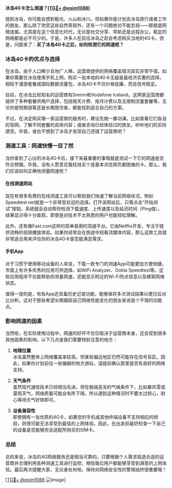 **冰岛4G卡怎么测速？[[TG💪+ @esim1088](https://t.me/s/esim1088)]**

提到冰岛，你可能会想到极光、火山和冰川。但如果你是计划去冰岛旅行或者工作的朋友，那么除了欣赏这些自然奇观外，还有一个问题绝对不能忽视——那就是网络连接。尤其是在这个信息化时代，无论是社交分享、导航还是远程办公，稳定的网络都是必不可少的。于是，许多人在前往冰岛之前会考虑购买当地的4G卡。但是，问题来了：**买了冰岛4G卡之后，如何检测它的网速呢？**

### 冰岛4G卡的优点与选择

在冰岛，由于人口稀少且地广人稀，运营商提供的网络覆盖情况其实非常不错。如果你需要在冰岛使用手机上网，购买一张本地的4G卡无疑是最经济实惠的选择。相较于漫游套餐或国际数据流量包，冰岛4G卡不仅价格低廉，而且信号稳定。

目前，在冰岛比较知名的运营商有Siminn和Vodafone Iceland。这两家运营商都提供了多种套餐供用户选择，包括按天计费、按月计费以及无限制流量套餐等。无论你是短期游客还是长期居住者，都能找到适合自己的方案。

不过，在决定购买哪一家运营商的服务时，建议先做一番功课。比如查看它们各自的官网，了解不同套餐的具体内容；或者咨询已经体验过的旅友，听听他们的实际感受。毕竟，谁也不想到了冰岛才发现自己选错了运营商吧？

### 测速工具：网速快慢一目了然

当你拿到了心仪的冰岛4G卡后，接下来最重要的事情就是测试一下它的网速是否符合预期。毕竟，没有人愿意花冤枉钱买个连基本浏览网页都困难的卡。那么，我们应该如何正确地测量网速呢？

#### 在线测速网站
现在有很多免费的在线测速工具可以帮助我们快速了解当前网络状况。例如Speedtest.net就是一个非常受欢迎的选择。打开该网站后，只需点击“开始测试”按钮，系统就会自动帮你检测下载速度、上传速度以及延迟时间（Ping值）。结果显示得十分直观，即使是对技术不太熟悉的用户也能轻松理解。

此外，还有像Fast.com这样的简单易用的测速平台。它由Netflix开发，专注于提供流畅的视频播放体验。如果你经常会在旅途中观看流媒体内容，那么这款工具就非常适合用来评估你的冰岛4G卡是否能满足需求。

#### 手机App
对于习惯于使用移动设备的人来说，下载一款专门的测速App可能更加方便快捷。市面上有许多优秀的应用可供选择，如WiFi Analyzer、Ookla Speedtest等。这些应用程序不仅能帮助你测量网速，还能显示附近的Wi-Fi热点信息以及蜂窝网络状态。

值得一提的是，有些App还具备历史记录功能，能够保存多次测试结果以便日后对比分析。这对于那些希望长期跟踪自己网络性能变化的朋友来说是个不错的功能点。

### 影响网速的因素

当然啦，在实际使用过程中，网速的好坏不仅仅取决于运营商本身，还会受到很多其他因素的影响。以下几点是我们需要特别注意的地方：

1. **地理位置**  
   冰岛虽然整体上网络覆盖率较高，但某些偏远地区仍然可能存在信号盲区。因此，如果你计划前往一些偏僻的地方游玩，请提前确认那里是否有良好的网络支持。

2. **天气条件**  
   虽然现代通信技术已经相当先进，但在极端恶劣的气候条件下，比如暴风雪或雷雨天气，网络质量可能会有所下降。所以遇到这种情况时不要太过担心，耐心等待天气好转即可。

3. **设备兼容性**  
   即使拥有一张优质的4G卡，如果您的手机或其他终端设备不支持相应的频段，则很可能无法享受到最佳的上网体验。因此，在出发前最好检查一下自己的设备是否能够完全适配所购买的SIM卡。

### 总结

总的来说，冰岛的4G网络服务还是相当可靠的。只要根据个人需求挑选合适的运营商并合理利用各种测速工具进行监控，相信每位用户都能够享受到满意的上网体验。最后再次提醒大家，无论身处何地，保持对网络安全性的警惕始终很重要哦！

[[TG💪+ @esim1088](https://t.me/s/esim1088) ![Image](https://i.postimg.cc/4NQfJmqS/Snipaste-2025-05-13-00-14-12.png)]
